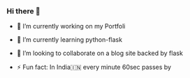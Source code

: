 ### Hi there 👋
- 🔭 I’m currently working on my Portfoli
- 🌱 I’m currently learning python-flask
- 👯 I’m looking to collaborate on a blog site backed by flask

- ⚡ Fun fact: In India🇮🇳 every minute 60sec passes by




<!--
**aaditgarg17/aaditgarg17** is a ✨ _special_ ✨ repository because its `README.md` (this file) appears on your GitHub profile.

Here are some ideas to get you started:

- 🔭 I’m currently working on ...
- 🌱 I’m currently learning ...
- 👯 I’m looking to collaborate on ...
- 🤔 I’m looking for help with ...
- 💬 Ask me about ...
- 📫 How to reach me: ...
- 😄 Pronouns: ...
- ⚡ Fun fact: ...
-->
